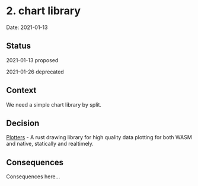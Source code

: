 # 2. chart library

Date: 2021-01-13

## Status

2021-01-13 proposed

2021-01-26 deprecated

## Context

We need a simple chart library by split.

## Decision

[Plotters](https://github.com/38/plotters) - A rust drawing library for high quality data plotting for both WASM and native, statically and realtimely.

## Consequences

Consequences here...
